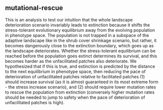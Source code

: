 ## mutational-rescue

This is an analysis to test our intuition that the whole landscape deterioration scenario invariably leads to extinction because it shifts the stress-tolerant evolutionary equilibrium away from the evolving population in phenotype space. The population is not trapped in a subspace of the adaptive landscape like in the shrub cover shrinkage scenario, but rather, it becomes dangerously close to the extinction boundary, which goes up as the landscape deteriorates. Whether the stress-tolerant equilibrium can be reached before the population goes extinct determines its survival, and this becomes harder as the unfacilitated patches also deteriorate. We hypothesized that if this is true, and extinction is predicted by the distance to the next equilibrium in phenotype space, then reducing the pace of deterioration of unfacilitated patches relative to facilitated patches (1) should increase survival (as it is almost guaranteed in its most extreme form - the stress increase scenario), and (2) should require lower mutation rates to rescue the population from extinction (conversely higher mutation rates should be needed to jump to safety when the pace of deterioration of unfacilitated patches is high).